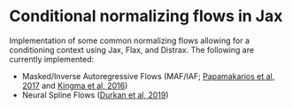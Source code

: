 # Conditional normalizing flows in Jax

Implementation of some common normalizing flows allowing for a conditioning context using Jax, Flax, and Distrax. The following are currently implemented:
- Masked/Inverse Autoregressive Flows (MAF/IAF; [Papamakarios et al, 2017](https://arxiv.org/abs/1705.07057) and [Kingma et al, 2016](https://arxiv.org/abs/1606.04934))
- Neural Spline Flows ([Durkan et al, 2019](https://arxiv.org/abs/1906.04032))